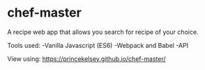 # chef-master

A recipe  web app that allows you search for recipe of your choice.

Tools used:
-Vanilla Javascript (ES6)
-Webpack and Babel
-API

View using: https://princekelsey.github.io/chef-master/
